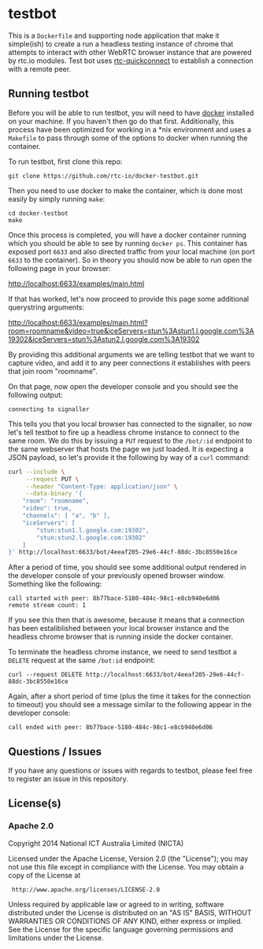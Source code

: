 # testbot

This is a `Dockerfile` and supporting node application that make it simple(ish) to create a run a headless testing instance of chrome that attempts to interact with other WebRTC browser instance that are powered by rtc.io modules.  Test bot uses [rtc-quickconnect](https://github.com/rtc-io/rtc-quickconnect) to establish a connection with a remote peer.

## Running testbot

Before you will be able to run testbot, you will need to have [docker](https://www.docker.com/) installed on your machine.  If you haven't then go do that first.  Additionally, this process have been optimized for working in a *nix environment and uses a `Makefile` to pass through some of the options to docker when running the container.

To run testbot, first clone this repo:

```
git clone https://github.com/rtc-io/docker-testbot.git
```

Then you need to use docker to make the container, which is done most easily by simply running `make`:

```
cd docker-testbot
make
```

Once this process is completed, you will have a docker container running which you should be able to see by running `docker ps`.  This container has exposed port `6633` and also directed traffic from your local machine (on port `6633` to the container).  So in theory you should now be able to run open the following page in your browser:

<http://localhost:6633/examples/main.html>

If that has worked, let's now proceed to provide this page some additional querystring arguments:

<http://localhost:6633/examples/main.html?room=roomname&video=true&iceServers=stun%3Astun1.l.google.com%3A19302&iceServers=stun%3Astun2.l.google.com%3A19302>

By providing this additional arguments we are telling testbot that we want to capture video, and add it to any peer connections it establishes with peers that join room "roomname".

On that page, now open the developer console and you should see the following output:

```
connecting to signaller
```

This tells you that you local browser has connected to the signaller, so now let's tell testbot to fire up a headless chrome instance to connect to the same room.  We do this by issuing a `PUT` request to the `/bot/:id` endpoint to the same webserver that hosts the page we just loaded.  It is expecting a JSON payload, so let's provide it the following by way of a `curl` command:

```sh
curl --include \
     --request PUT \
     --header "Content-Type: application/json" \
     --data-binary '{
    "room": "roomname",
    "video": true,
    "channels": [ "a", "b" ],
    "iceServers": [
        "stun:stun1.l.google.com:19302",
        "stun:stun2.l.google.com:19302"
    ]
}' http://localhost:6633/bot/4eeaf205-29e6-44cf-88dc-3bc8550e16ce
```

After a period of time, you should see some additional output rendered in the developer console of your previously opened browser window.  Something like the following:

```
call started with peer: 8b77bace-5180-484c-98c1-e8cb940e6d06
remote stream count: 1
```

If you see this then that is awesome, because it means that a connection has been estaliblished between your local browser instance and the headless chrome browser that is running inside the docker container.

To terminate the headless chrome instance, we need to send testbot a `DELETE` request at the same `/bot:id` endpoint:

```
curl --request DELETE http://localhost:6633/bot/4eeaf205-29e6-44cf-88dc-3bc8550e16ce
```

Again, after a short period of time (plus the time it takes for the connection to timeout) you should see a message similar to the following appear in the developer console:

```
call ended with peer: 8b77bace-5180-484c-98c1-e8cb940e6d06
```

## Questions / Issues

If you have any questions or issues with regards to testbot, please feel free to register an issue in this repository.

## License(s)

### Apache 2.0

Copyright 2014 National ICT Australia Limited (NICTA)

   Licensed under the Apache License, Version 2.0 (the "License");
   you may not use this file except in compliance with the License.
   You may obtain a copy of the License at

     http://www.apache.org/licenses/LICENSE-2.0

   Unless required by applicable law or agreed to in writing, software
   distributed under the License is distributed on an "AS IS" BASIS,
   WITHOUT WARRANTIES OR CONDITIONS OF ANY KIND, either express or implied.
   See the License for the specific language governing permissions and
   limitations under the License.
